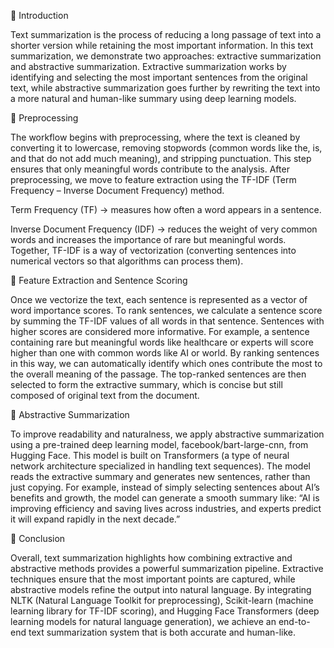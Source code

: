 🔹 Introduction

Text summarization is the process of reducing a long passage of text into a shorter version while retaining the most important information. In this text summarization, we demonstrate two approaches: extractive summarization and abstractive summarization. Extractive summarization works by identifying and selecting the most important sentences from the original text, while abstractive summarization goes further by rewriting the text into a more natural and human-like summary using deep learning models.

🔹 Preprocessing

The workflow begins with preprocessing, where the text is cleaned by converting it to lowercase, removing stopwords (common words like the, is, and that do not add much meaning), and stripping punctuation. This step ensures that only meaningful words contribute to the analysis. After preprocessing, we move to feature extraction using the TF-IDF (Term Frequency – Inverse Document Frequency) method.

Term Frequency (TF) → measures how often a word appears in a sentence.

Inverse Document Frequency (IDF) → reduces the weight of very common words and increases the importance of rare but meaningful words.
Together, TF-IDF is a way of vectorization (converting sentences into numerical vectors so that algorithms can process them).

🔹 Feature Extraction and Sentence Scoring

Once we vectorize the text, each sentence is represented as a vector of word importance scores. To rank sentences, we calculate a sentence score by summing the TF-IDF values of all words in that sentence. Sentences with higher scores are considered more informative. For example, a sentence containing rare but meaningful words like healthcare or experts will score higher than one with common words like AI or world. By ranking sentences in this way, we can automatically identify which ones contribute the most to the overall meaning of the passage. The top-ranked sentences are then selected to form the extractive summary, which is concise but still composed of original text from the document.

🔹 Abstractive Summarization

To improve readability and naturalness, we apply abstractive summarization using a pre-trained deep learning model, facebook/bart-large-cnn, from Hugging Face. This model is built on Transformers (a type of neural network architecture specialized in handling text sequences). The model reads the extractive summary and generates new sentences, rather than just copying. For example, instead of simply selecting sentences about AI’s benefits and growth, the model can generate a smooth summary like: “AI is improving efficiency and saving lives across industries, and experts predict it will expand rapidly in the next decade.”

🔹 Conclusion

Overall, text summarization highlights how combining extractive and abstractive methods provides a powerful summarization pipeline. Extractive techniques ensure that the most important points are captured, while abstractive models refine the output into natural language. By integrating NLTK (Natural Language Toolkit for preprocessing), Scikit-learn (machine learning library for TF-IDF scoring), and Hugging Face Transformers (deep learning models for natural language generation), we achieve an end-to-end text summarization system that is both accurate and human-like.